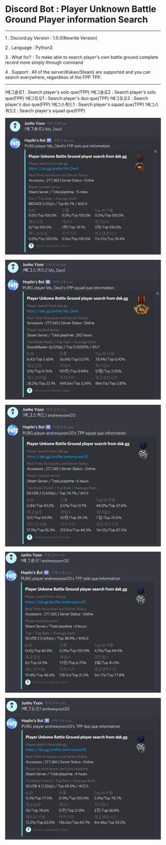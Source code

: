Discord Bot : Player Unknown Battle Ground Player information Search
===
***
1 . Discord.py Version : 1.0.0(Rewrite Version)

2 . Language : Python3

3 . What for? : To make able to search player's own battle ground complete record more simply through command

4 . Support : All of the server(Kakao/Steam) are supported and you can search everywhere, regardless of the FPP TPP.
***
  
  !배그솔로1 : Search player's solo que(TPP)
  !배그솔로2 : Search player's solo que(FPP)
  !배그듀오1 : Search player's duo que(TPP)
  !배그듀오2 : Search player's duo que(FPP)
  !배그스쿼드1 : Search player's squad que(TPP)
  !배그스쿼드2 : Search player's squad que(FPP)
  
   ![img](img2/1.png)
    
   ![img](img2/2.png)
   
   ![img](img2/3.png)
   
   ![img](img2/4.png)
   
   ![img](img2/5.png)
